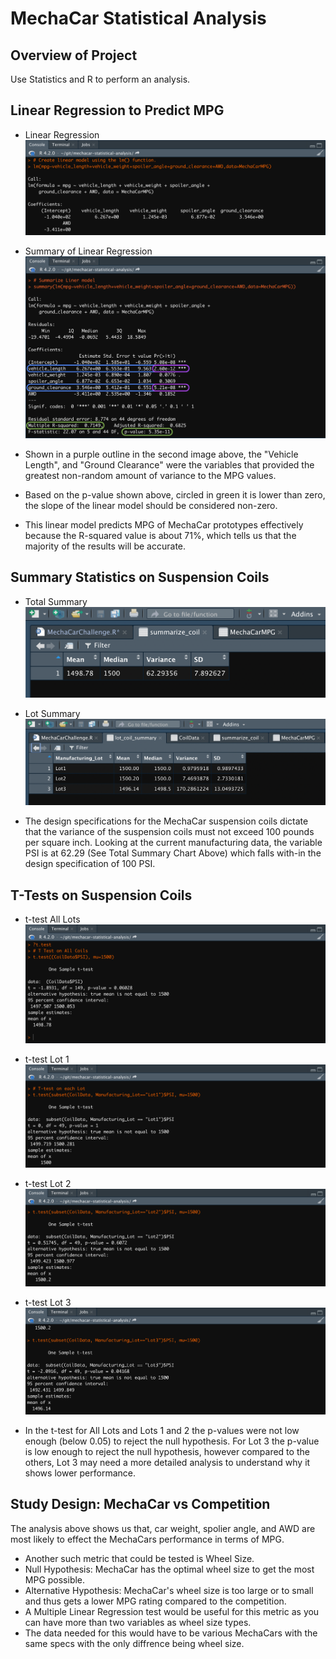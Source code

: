 # MechaCar Statistical Analysis

## Overview of Project

Use Statistics and R to perform an analysis.

## Linear Regression to Predict MPG

* Linear Regression
![lm-function-linear-model](https://github.com/psidhu42/mechacar-statistical-analysis/blob/main/resources/images/01-lm-function-linear-model.png)

* Summary of Linear Regression
![linear-model-summary](https://github.com/psidhu42/mechacar-statistical-analysis/blob/main/resources/images/02-linear-model-summary.png)

- Shown in a purple outline in the second image above, the "Vehicle Length", and "Ground Clearance" were the variables that provided the greatest non-random amount of variance to the MPG values.

- Based on the p-value shown above, circled in green it is lower than zero, the slope of the linear model should be considered non-zero.

- This linear model predicts MPG of MechaCar prototypes effectively because the R-squared value is about 71%, which tells us that the majority of the results will be accurate.

## Summary Statistics on Suspension Coils

* Total Summary
![total-summary](https://github.com/psidhu42/mechacar-statistical-analysis/blob/main/resources/images/03-total-summary-df.png)

* Lot Summary
![lot-summary](https://github.com/psidhu42/mechacar-statistical-analysis/blob/main/resources/images/04-lot-summary-df.png)

- The design specifications for the MechaCar suspension coils dictate that the variance of the suspension coils must not exceed 100 pounds per square inch. Looking at the current manufacturing data, the variable PSI is at 62.29 (See Total Summary Chart Above) which falls with-in the design specification of 100 PSI.

## T-Tests on Suspension Coils

* t-test All Lots
![t-test-all](https://github.com/psidhu42/mechacar-statistical-analysis/blob/main/resources/images/05-t-test-all.png)

* t-test Lot 1
![t-test-lot-1](https://github.com/psidhu42/mechacar-statistical-analysis/blob/main/resources/images/06-t-test-lot-1.png)

* t-test Lot 2
![t-test-lot-2](https://github.com/psidhu42/mechacar-statistical-analysis/blob/main/resources/images/07-t-test-lot-2.png)

* t-test Lot 3
![t-test-lot-3](https://github.com/psidhu42/mechacar-statistical-analysis/blob/main/resources/images/08-t-test-lot-3.png)

- In the t-test for All Lots and Lots 1 and 2 the p-values were not low enough (below 0.05) to reject the null hypothesis. For Lot 3 the p-value is low enough to reject the null hypothesis, however compared to the others, Lot 3 may need a more detailed analysis to understand why it shows lower performance.

## Study Design: MechaCar vs Competition

The analysis above shows us that, car weight, spolier angle, and AWD are most likely to effect the MechaCars performance in terms of MPG. 

- Another such metric that could be tested is Wheel Size.
- Null Hypothesis: MechaCar has the optimal wheel size to get the most MPG possible.
- Alternative Hypothesis: MechaCar's wheel size is too large or to small and thus gets a lower MPG rating compared to the competition.
- A Multiple Linear Regression test would be useful for this metric as you can have more than two variables as wheel size types.
- The data needed for this would have to be various MechaCars with the same specs with the only diffrence being wheel size.